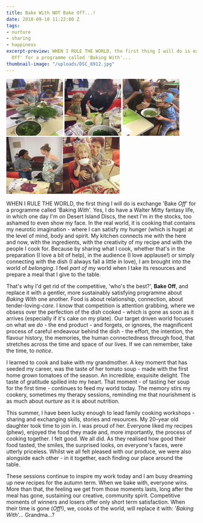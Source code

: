 ```yaml
---
title: Bake With NOT Bake Off...!
date: 2018-09-10 11:22:00 Z
tags:
- nurture
- sharing
- happiness
excerpt-preview: WHEN I RULE THE WORLD, the first thing I will do is exchange 'Bake
  Off' for a programme called 'Baking With'...
thumbnail-image: "/uploads/DSC_6912.jpg"
---
```


![IMG_0879 (1).jpeg](/uploads/IMG_0879%20(1).jpeg) ![IMG_0913.jpeg](/uploads/IMG_0913.jpeg)    ![IMG_0896 (1).jpeg](/uploads/IMG_0896%20(1).jpeg)    ![IMG_0901.jpeg](/uploads/IMG_0901.jpeg)![IMG_0831.jpeg](/uploads/IMG_0831.jpeg)
 
WHEN I RULE THE WORLD, the first thing I will do is exchange 'Bake *Off*' for a programme called 'Baking *With*'.  Yes, I do have a Walter Mitty fantasy life, in which one day I'm on Desert Island Discs, the next I'm in the stocks, too ashamed to even show my face.  In the real world, it is cooking that contains my neurotic imagination - where I can satisfy my hunger (which is huge) at the level of mind, body and spirit. My kitchen connects me with the here and now, with the ingredients, with the creativity of my recipe and with the people I cook for.  Because by sharing what I cook, whether that's in the preparation (I love a bit of help), in the audience (I love applause!) or simply connecting with the dish (I always fall a little in love), I am brought into the world of *belonging*. I feel *part of* my world when I take its resources and prepare a meal that I give to the table.

That's why I'd get rid of the competitive, 'who's the best?', **Bake Off**, and replace it with a gentler, more sustainably satisfying programme about *Baking With* one another.  Food is about relationship, connection, about tender-loving-*care*. I know that competition is attention grabbing, where we obsess over the perfection of the dish cooked - which is gone as soon as it arrives (especially if it's cake on my plate). Our target driven world focuses on what we *do* - the end product - and forgets, or ignores, the magnificent process of careful endeavour behind the dish - the effort, the intention, the flavour history, the memories, the human connectedness through food, that stretches across the time and space of our lives.  If we can remember, take the time, to *notice*.

I learned to cook and bake with my grandmother. A key moment that has seeded my career, was the taste of her tomato soup - made with the first home grown tomatoes of the season. An incredible, exquisite delight. The taste of gratitude spilled into my heart. That moment - of tasting her soup for the first time - continues to feed my world today.  The memory stirs my cookery, sometimes my therapy sessions, reminding me that nourishment is as much about *nurture* as it is about nutrition.


This summer, I have been lucky enough to lead family cooking workshops -sharing and exchanging skills, stories and resources. My 20-year old daughter took time to join in. I was proud of her.  Everyone liked my recipes (phew), enjoyed the food they made and, more importantly, the process of cooking together. I felt good.  We all did. As they realised how good their food tasted, the smiles, the surprised looks, on everyone's faces, were utterly priceless.  Whilst we all felt pleased with our produce, we were also alongside each other - in it together, each finding our place around the table.  

These sessions continue to inspire my work today and I am busy dreaming up new recipes for the autumn term. When we bake with, everyone wins.  More than that, the feeling we get from those moments lasts, long after the meal has gone, sustaining our creative, community spirit.  Competitive moments of winners and losers offer only short term satisfaction.  When their time is gone (*Off*!), we, cooks of the world, will replace it with: '*Baking With*'... Grandma...?

                                